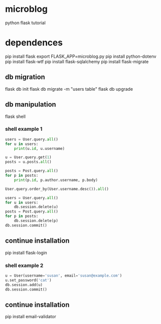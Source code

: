 # microblog
 python flask tutorial

# dependences
pip install flask
export FLASK_APP=microblog.py
pip install python-dotenv
pip install flask-wtf
pip install flask-sqlalchemy
pip install flask-migrate

## db migration
flask db init
flask db migrate -m "users table"
flask db upgrade

## db manipulation
flask shell

### shell example 1
```python
users = User.query.all()
for u in users:
    print(u.id, u.username)
```
```python
u = User.query.get(1)
posts = u.posts.all()
```
```python
posts = Post.query.all()
for p in posts:
    print(p.id, p.author.username, p.body)
```
```python
User.query.order_by(User.username.desc()).all()
```
```python
users = User.query.all()
for u in users:
    db.session.delete(u)
posts = Post.query.all()
for p in posts:
    db.session.delete(p)
db.session.commit()
```
## continue installation
pip install flask-login

### shell example 2
```python
u = User(username='susan', email='susan@example.com')
u.set_password('cat')
db.session.add(u)
db.session.commit()
```

## continue installation
pip install email-validator
